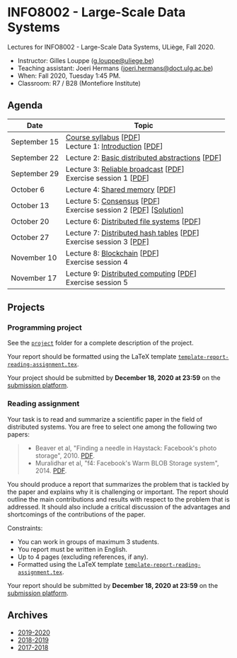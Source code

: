 # INFO8002 - Large-Scale Data Systems

Lectures for INFO8002 - Large-Scale Data Systems, ULiège, Fall 2020.

- Instructor: Gilles Louppe ([g.louppe@uliege.be](mailto:g.louppe@uliege.be))
- Teaching assistant: Joeri Hermans ([joeri.hermans@doct.ulg.ac.be](mailto:joeri.hermans@doct.ulg.ac.be))
- When: Fall 2020, Tuesday 1:45 PM.
- Classroom: R7 / B28 (Montefiore Institute)

## Agenda
| Date | Topic |
| --- | --- |
| September 15 | [Course syllabus](https://glouppe.github.io/info8002-large-scale-data-systems/?p=course-syllabus.md) [[PDF](https://glouppe.github.io/info8002-large-scale-data-systems/pdf/course-syllabus.pdf)]<br>Lecture 1: [Introduction](https://glouppe.github.io/info8002-large-scale-data-systems/?p=lecture1.md) [[PDF](https://glouppe.github.io/info8002-large-scale-data-systems/pdf/lec1.pdf)] |
| September 22 | Lecture 2: [Basic distributed abstractions](https://glouppe.github.io/info8002-large-scale-data-systems/?p=lecture2.md) [[PDF](https://glouppe.github.io/info8002-large-scale-data-systems/pdf/lec2.pdf)]  |
| September 29 | Lecture 3: [Reliable broadcast](https://glouppe.github.io/info8002-large-scale-data-systems/?p=lecture3.md) [[PDF](https://glouppe.github.io/info8002-large-scale-data-systems/pdf/lec3.pdf)]<br>Exercise session 1 [[PDF](https://glouppe.github.io/info8002-large-scale-data-systems/pdf/ex1.pdf)] |
| October 6 | Lecture 4: [Shared memory](https://glouppe.github.io/info8002-large-scale-data-systems/?p=lecture4.md) [[PDF](https://glouppe.github.io/info8002-large-scale-data-systems/pdf/lec4.pdf)] |
| October 13 | Lecture 5: [Consensus](https://glouppe.github.io/info8002-large-scale-data-systems/?p=lecture5.md) [[PDF](https://glouppe.github.io/info8002-large-scale-data-systems/pdf/lec5.pdf)]<br>Exercise session 2 [[PDF]](https://glouppe.github.io/info8002-large-scale-data-systems/pdf/ex2.pdf) [[Solution]](https://glouppe.github.io/info8002-large-scale-data-systems/pdf/ex2-solution.pdf) |
| October 20 | Lecture 6: [Distributed file systems](https://glouppe.github.io/info8002-large-scale-data-systems/?p=lecture6.md) [[PDF](https://glouppe.github.io/info8002-large-scale-data-systems/pdf/lec6.pdf)] |
| October 27 | Lecture 7: [Distributed hash tables](https://glouppe.github.io/info8002-large-scale-data-systems/?p=lecture7.md) [[PDF](https://glouppe.github.io/info8002-large-scale-data-systems/pdf/lec7.pdf)]<br>Exercise session 3 [[PDF]](https://glouppe.github.io/info8002-large-scale-data-systems/pdf/ex3.pdf) |
| November 10 | Lecture 8: [Blockchain](https://glouppe.github.io/info8002-large-scale-data-systems/?p=lecture8.md) [[PDF](https://glouppe.github.io/info8002-large-scale-data-systems/pdf/lec8.pdf)]<br>Exercise session 4 |
| November 17 | Lecture 9: [Distributed computing](https://glouppe.github.io/info8002-large-scale-data-systems/?p=lecture9.md) [[PDF](https://glouppe.github.io/info8002-large-scale-data-systems/pdf/lec9.pdf)]<br>Exercise session 5 |

## Projects

### Programming project

See the [`project`](project) folder for a complete description of the project.

Your report should be formatted using the LaTeX template [`template-report-reading-assignment.tex`](https://glouppe.github.io/info8002-large-scale-data-systems/template-report-reading-assignment.tex).

Your project should be submitted  by **December 18, 2020 at 23:59** on the [submission platform](https://submit.montefiore.ulg.ac.be/).

### Reading assignment

Your task is to read and summarize a scientific paper in the field of distributed systems. You are free to select one among the following two papers:

> - Beaver et al, "Finding a needle in Haystack: Facebook's photo storage", 2010. [PDF](https://www.usenix.org/legacy/event/osdi10/tech/full_papers/Beaver.pdf).
> - Muralidhar et al, "f4: Facebook's Warm BLOB Storage system", 2014. [PDF](https://www.usenix.org/system/files/conference/osdi14/osdi14-paper-muralidhar.pdf).
>
You should produce a report that summarizes the problem that is tackled by the paper and explains why it is challenging or important. The report should outline the main contributions and results with respect to the problem that is addressed. It should also include a critical discussion of the advantages and shortcomings of the contributions of the paper.

Constraints:
- You can work in groups of maximum 3 students.
- You report must be written in English.
- Up to 4 pages (excluding references, if any).
- Formatted using the LaTeX template [`template-report-reading-assignment.tex`](https://glouppe.github.io/info8002-large-scale-data-systems/template-report-reading-assignment.tex).

Your report should be submitted  by **December 18, 2020 at 23:59** on the [submission platform](https://submit.montefiore.ulg.ac.be/).

## Archives

- [2019-2020](https://github.com/glouppe/info8002-large-scale-data-systems/tree/info8002-2019)
- [2018-2019](https://github.com/glouppe/info8002-large-scale-data-systems/tree/info8002-2018)
- [2017-2018](https://github.com/glouppe/info8002-large-scale-data-systems/tree/info8002-2017)
